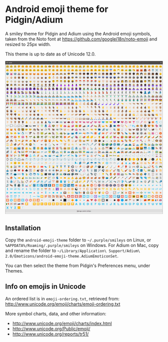 # Android emoji theme for Pidgin/Adium

A smiley theme for Pidgin and Adium using the Android emoji symbols,
taken from the Noto font at https://github.com/googlei18n/noto-emoji
and resized to 25px width.

This theme is up to date as of Unicode 12.0.

![Android emoji theme for Pidgin](./preview.png?raw=true)


## Installation

Copy the `android-emoji-theme` folder to
`~/.purple/smileys` on Linux, or `%APPDATA%/Roaming/.purple/smileys` on Windows.
For Adium on Mac, copy and rename the folder to
`~/Library/Application\ Support/Adium\ 2.0/Emoticons/android-emoji-theme.AdiumEmoticonSet`.

You can then select the theme from Pidgin's Preferences menu, under Themes.


## Info on emojis in Unicode

An ordered list is in `emoji-ordering.txt`, retrieved from:
http://www.unicode.org/emoji/charts/emoji-ordering.txt

More symbol charts, data, and other information:
- http://www.unicode.org/emoji/charts/index.html
- http://www.unicode.org/Public/emoji/
- http://www.unicode.org/reports/tr51/
